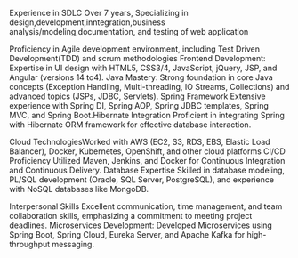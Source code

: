 Experience in SDLC Over 7 years, Specializing in design,development,inntegration,business analysis/modeling,documentation, and testing of web application

Proficiency in Agile development environment, including Test Driven Development(TDD) and scrum  methodologies
Frontend Development: Expertise in UI design with HTML5, CSS3/4, JavaScript, jQuery, JSP, and Angular (versions 14 to4).
Java Mastery: Strong foundation in core Java concepts (Exception Handling, Multi-threading, IO Streams, Collections) and advanced topics (JSPs, JDBC, Servlets).
Spring Framework Extensive experience with Spring DI, Spring AOP, Spring JDBC templates, Spring MVC, and Spring Boot.Hibernate Integration Proficient in integrating Spring with Hibernate ORM framework for effective database interaction.

Cloud TechnologiesWorked with AWS (EC2, S3, RDS, EBS, Elastic Load Balancer), Docker, Kubernetes, OpenShift, and other cloud platforms
CI/CD Proficiency Utilized Maven, Jenkins, and Docker for Continuous Integration and Continuous Delivery.
Database Expertise Skilled in database modeling, PL/SQL development (Oracle, SQL Server, PostgreSQL), and experience with NoSQL databases like MongoDB.

Interpersonal Skills Excellent communication, time management, and team collaboration skills, emphasizing a commitment to meeting project deadlines.
Microservices Development: Developed Microservices using Spring Boot, Spring Cloud, Eureka Server, and Apache Kafka for high-throughput messaging.

<!---
vinodgoundoju/vinodgoundoju is a ✨ special ✨ repository because its `README.md` (this file) appears on your GitHub profile.
You can click the Preview link to take a look at your changes.
--->

